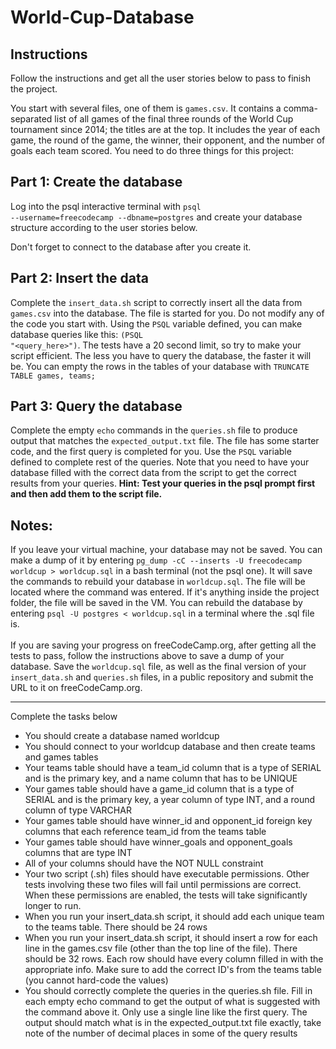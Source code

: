# World-Cup-Database

<h2>Instructions</h2>
Follow the instructions and get all the user stories below to pass to finish the project.

You start with several files, one of them is <code>games.csv</code>. It contains a comma-separated list of all games of the final three rounds of the World Cup tournament since 2014; the titles are at the top. It includes the year of each game, the round of the game, the winner, their opponent, and the number of goals each team scored. You need to do three things for this project:

<h2>Part 1: Create the database</h2>

Log into the psql interactive terminal with <code>psql --username=freecodecamp --dbname=postgres</code> and create your database structure according to the user stories below.

Don't forget to connect to the database after you create it.

<h2>Part 2: Insert the data</h2>

Complete the <code>insert_data.sh</code> script to correctly insert all the data from <code>games.csv</code> into the database. The file is started for you. Do not modify any of the code you start with. Using the <code>PSQL</code> variable defined, you can make database queries like this: <code>$($PSQL "<query_here>")</code>. The tests have a 20 second limit, so try to make your script efficient. The less you have to query the database, the faster it will be. You can empty the rows in the tables of your database with <code>TRUNCATE TABLE games, teams;</code>

<h2>Part 3: Query the database</h2>

Complete the empty <code>echo</code> commands in the <code>queries.sh</code> file to produce output that matches the <code>expected_output.txt</code> file. The file has some starter code, and the first query is completed for you. Use the <code>PSQL</code> variable defined to complete rest of the queries. Note that you need to have your database filled with the correct data from the script to get the correct results from your queries. <b>Hint: Test your queries in the psql prompt first and then add them to the script file.</b>

<h2>Notes:</h2>
If you leave your virtual machine, your database may not be saved. You can make a dump of it by entering <code>pg_dump -cC --inserts -U freecodecamp worldcup > worldcup.sql</code> in a bash terminal (not the psql one). It will save the commands to rebuild your database in <code>worldcup.sql</code>. The file will be located where the command was entered. If it's anything inside the project folder, the file will be saved in the VM. You can rebuild the database by entering <code>psql -U postgres < worldcup.sql</code> in a terminal where the .sql file is.
<br>
  <br>
If you are saving your progress on freeCodeCamp.org, after getting all the tests to pass, follow the instructions above to save a dump of your database. Save the <code>worldcup.sql</code> file, as well as the final version of your <code>insert_data.sh</code> and <code>queries.sh</code> files, in a public repository and submit the URL to it on freeCodeCamp.org.

<hr>

Complete the tasks below
<ul>
<li>You should create a database named worldcup</li>
<li>You should connect to your worldcup database and then create teams and games tables</li>
<li>Your teams table should have a team_id column that is a type of SERIAL and is the primary key, and a name column that has to be UNIQUE</li>
<li>Your games table should have a game_id column that is a type of SERIAL and is the primary key, a year column of type INT, and a round column of type VARCHAR</li>
<li>Your games table should have winner_id and opponent_id foreign key columns that each reference team_id from the teams table</li>
<li>Your games table should have winner_goals and opponent_goals columns that are type INT</li>
<li>All of your columns should have the NOT NULL constraint</li>
<li>Your two script (.sh) files should have executable permissions. Other tests involving these two files will fail until permissions are correct. When these permissions are enabled, the tests will take significantly longer to run.</li>
<li>When you run your insert_data.sh script, it should add each unique team to the teams table. There should be 24 rows</li>
<li>When you run your insert_data.sh script, it should insert a row for each line in the games.csv file (other than the top line of the file). There should be 32 rows. Each row should have every column filled in with the appropriate info. Make sure to add the correct ID's from the teams table (you cannot hard-code the values)</li>
<li>You should correctly complete the queries in the queries.sh file. Fill in each empty echo command to get the output of what is suggested with the command above it. Only use a single line like the first query. The output should match what is in the expected_output.txt file exactly, take note of the number of decimal places in some of the query results</li>
</ul>

